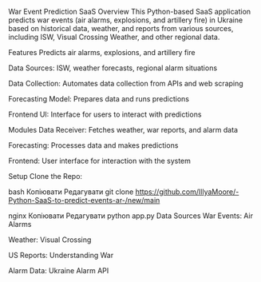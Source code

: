 War Event Prediction SaaS
Overview
This Python-based SaaS application predicts war events (air alarms, explosions, and artillery fire) in Ukraine based on historical data, weather, and reports from various sources, including ISW, Visual Crossing Weather, and other regional data.

Features
Predicts air alarms, explosions, and artillery fire

Data Sources: ISW, weather forecasts, regional alarm situations

Data Collection: Automates data collection from APIs and web scraping

Forecasting Model: Prepares data and runs predictions

Frontend UI: Interface for users to interact with predictions

Modules
Data Receiver: Fetches weather, war reports, and alarm data

Forecasting: Processes data and makes predictions

Frontend: User interface for interaction with the system

Setup
Clone the Repo:

bash
Копіювати
Редагувати
git clone <https://github.com/IllyaMoore/-Python-SaaS-to-predict-events-ar-/new/main>

nginx
Копіювати
Редагувати
python app.py
Data Sources
War Events: Air Alarms

Weather: Visual Crossing

US Reports: Understanding War

Alarm Data: Ukraine Alarm API

